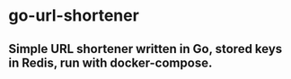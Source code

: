 # go-url-shortener
## Simple URL shortener written in Go, stored keys in Redis, run with docker-compose.
